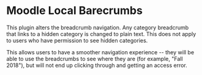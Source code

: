 # Moodle Local Barecrumbs

This plugin alters the breadcrumb navigation. Any category breadcrumb that links to a hidden category is changed to plain text. This does not apply to users who have permission to see hidden categories.

This allows users to have a smoother navigation experience -- they will be able to use the breadcrumbs to see where they are (for example, "Fall 2018"), but will not end up clicking through and getting an access error.
